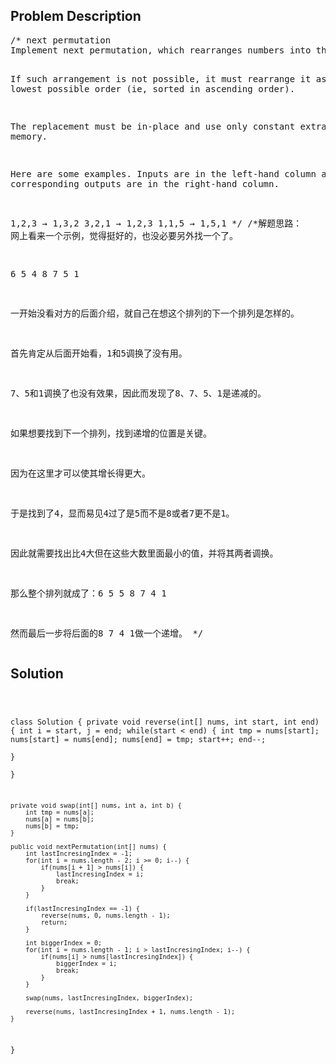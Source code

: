 <!--
<style>
  body { font-family: Arial, sans-serif; }
  .container { max-width: 100%; margin: auto; padding: 20px; }
  .comment-block { background-color: #f9f9f9; padding: 10px; border-left: 5px solid #ccc; }
  .code-block { background-color: #f4f4f4; padding: 10px; border: 1px solid #ddd; }
</style>
-->

<div class='container'>
<h2>Problem Description</h2>
<div class='comment-block'>
<pre>
/* next permutation
Implement next permutation, which rearranges numbers into the lexicographically next greater permutation of numbers.

If such arrangement is not possible, it must rearrange it as the lowest possible order (ie, sorted in ascending order).

The replacement must be in-place and use only constant extra memory.

Here are some examples. Inputs are in the left-hand column and its corresponding outputs are in the right-hand column.

1,2,3 → 1,3,2
3,2,1 → 1,2,3
1,1,5 → 1,5,1
*/
/*解题思路： 
网上看来一个示例，觉得挺好的，也没必要另外找一个了。

6 5 4 8 7 5 1

一开始没看对方的后面介绍，就自己在想这个排列的下一个排列是怎样的。

首先肯定从后面开始看，1和5调换了没有用。

7、5和1调换了也没有效果，因此而发现了8、7、5、1是递减的。

如果想要找到下一个排列，找到递增的位置是关键。

因为在这里才可以使其增长得更大。

于是找到了4，显而易见4过了是5而不是8或者7更不是1。

因此就需要找出比4大但在这些大数里面最小的值，并将其两者调换。

那么整个排列就成了：6 5 5 8 7 4 1

然而最后一步将后面的8 7 4 1做一个递增。
*/
</pre>
</div>

<h2>Solution</h2>
<div class='code-block'>
<pre><code class='language-java'>


class Solution {
    private void reverse(int[] nums, int start, int end) {
        int i = start, j = end;
        while(start < end) {
            int tmp = nums[start];
            nums[start] = nums[end];
            nums[end] = tmp;
            start++;
            end--;      
        }    
    }
    
    private void swap(int[] nums, int a, int b) {
        int tmp = nums[a];
        nums[a] = nums[b];
        nums[b] = tmp;
    }
    
    public void nextPermutation(int[] nums) {
        int lastIncresingIndex = -1;
        for(int i = nums.length - 2; i >= 0; i--) {
            if(nums[i + 1] > nums[i]) {
                lastIncresingIndex = i;
                break;
            }
        }
        
        if(lastIncresingIndex == -1) {
            reverse(nums, 0, nums.length - 1);
            return;
        }
        
        int biggerIndex = 0;
        for(int i = nums.length - 1; i > lastIncresingIndex; i--) {
            if(nums[i] > nums[lastIncresingIndex]) {
                biggerIndex = i;
                break;
            }
        }
        
        swap(nums, lastIncresingIndex, biggerIndex);
        
        reverse(nums, lastIncresingIndex + 1, nums.length - 1);
    }
}

</code></pre>
</div>
</div>
